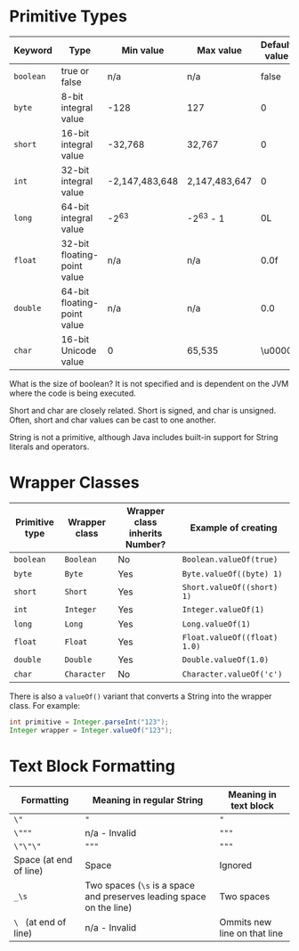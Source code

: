 # Primitive Types

| Keyword   | Type                        | Min value       | Max value           | Default value | Example |
|-----------|-----------------------------|-----------------|---------------------|---------------|---------|
| `boolean` | true or false               | n/a             | n/a                 | false         | true    |
| `byte`    | 8-bit integral value        | -128            | 127                 | 0             | 123     |
| `short`   | 16-bit integral value       | -32,768         | 32,767              | 0             | 123     |
| `int`     | 32-bit integral value       | -2,147,483,648  | 2,147,483,647       | 0             | 123     |
| `long`    | 64-bit integral value       | -2<sup>63</sup> | -2<sup>63</sup> - 1 | 0L            | 123L    |
| `float`   | 32-bit floating-point value | n/a             | n/a                 | 0.0f          | 123.45f |
| `double`  | 64-bit floating-point value | n/a             | n/a                 | 0.0           | 123.456 |
| `char`    | 16-bit Unicode value        | 0               | 65,535              | \u0000        | 'a'     |

What is the size of boolean? It is not specified and is dependent on the JVM where the code is being executed.

Short and char are closely related. Short is signed, and char is unsigned. Often, short and char values can be cast to one another.

String is not a primitive, although Java includes built-in support for String literals and operators.

# Wrapper Classes

| Primitive type | Wrapper class | Wrapper class inherits Number? | Example of creating          |
|----------------|---------------|--------------------------------|------------------------------|
| `boolean`      | `Boolean`     | No                             | `Boolean.valueOf(true)`      |
| `byte`         | `Byte`        | Yes                            | `Byte.valueOf((byte) 1)`     |
| `short`        | `Short`       | Yes                            | `Short.valueOf((short) 1)`   |
| `int`          | `Integer`     | Yes                            | `Integer.valueOf(1)`         |
| `long`         | `Long`        | Yes                            | `Long.valueOf(1)`            |
| `float`        | `Float`       | Yes                            | `Float.valueOf((float) 1.0)` |
| `double`       | `Double`      | Yes                            | `Double.valueOf(1.0)`        |
| `char`         | `Character`   | No                             | `Character.valueOf('c')`     |

There is also a `valueOf()` variant that converts a String into the wrapper class. For example:

```java
int primitive = Integer.parseInt("123");
Integer wrapper = Integer.valueOf("123");
```

# Text Block Formatting

| Formatting             | Meaning in regular String                                            | Meaning in text block        |
|------------------------|----------------------------------------------------------------------|------------------------------|
| `\"`                   | `"`                                                                  | `"`                          |
| `\"""`                 | n/a - Invalid                                                        | `"""`                        |
| `\"\"\"`               | `"""`                                                                | `"""`                        |
| Space (at end of line) | Space                                                                | Ignored                      |
| `_\s`                  | Two spaces (`\s` is a space and preserves leading space on the line) | Two spaces                   |
| `\ ` (at end of line)  | n/a - Invalid                                                        | Ommits new line on that line |
